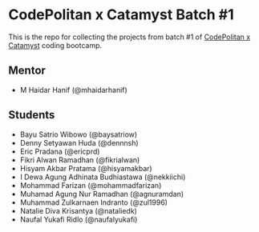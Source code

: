 # CodePolitan x Catamyst Batch #1

This is the repo for collecting the projects from batch #1 of [CodePolitan x Catamyst](https://catamyst.codepolitan.com) coding bootcamp.

## Mentor

- M Haidar Hanif (@mhaidarhanif)

## Students

- Bayu Satrio Wibowo (@baysatriow)
- Denny Setyawan Huda (@dennnsh)
- Eric Pradana (@ericprd)
- Fikri Alwan Ramadhan (@fikrialwan)
- Hisyam Akbar Pratama (@hisyamakbar)
- I Dewa Agung Adhinata Budhiastawa (@nekkiichi)
- Mohammad Farizan (@mohammadfarizan)
- Muhamad Agung Nur Ramadhan (@agnuramdan)
- Muhammad Zulkarnaen Indranto (@zul1996)
- Natalie Diva Krisantya (@nataliedk)
- Naufal Yukafi Ridlo (@naufalyukafi)
